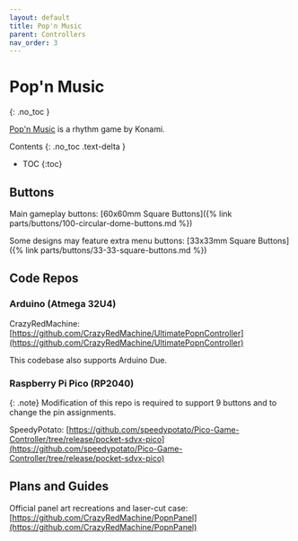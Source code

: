 ```yaml
---
layout: default
title: Pop'n Music
parent: Controllers
nav_order: 3
---
```


# Pop'n Music
{: .no_toc }

[Pop'n Music](https://remywiki.com/Pop%27n_music_Information) is a rhythm game by Konami.

Contents
{: .no_toc .text-delta }

- TOC
{:toc}

## Buttons

Main gameplay buttons: [60x60mm Square Buttons]({% link parts/buttons/100-circular-dome-buttons.md %})

Some designs may feature extra menu buttons: [33x33mm Square Buttons]({% link parts/buttons/33-33-square-buttons.md %})

## Code Repos

### Arduino (Atmega 32U4)

CrazyRedMachine: [https://github.com/CrazyRedMachine/UltimatePopnController](https://github.com/CrazyRedMachine/UltimatePopnController)

This codebase also supports Arduino Due.

### Raspberry Pi Pico (RP2040)

{: .note}
Modification of this repo is required to support 9 buttons and to change the pin assignments.

SpeedyPotato: [https://github.com/speedypotato/Pico-Game-Controller/tree/release/pocket-sdvx-pico](https://github.com/speedypotato/Pico-Game-Controller/tree/release/pocket-sdvx-pico)

## Plans and Guides

Official panel art recreations and laser-cut case: [https://github.com/CrazyRedMachine/PopnPanel](https://github.com/CrazyRedMachine/PopnPanel)